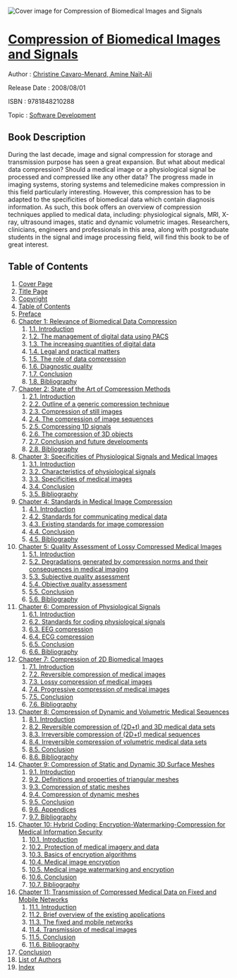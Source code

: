 ![Cover image for Compression of Biomedical Images and Signals](https://imgdetail.ebookreading.net/cover/cover/software_development/EB9781848210288.jpg)

[Compression of Biomedical Images and Signals](https://ebookreading.net/view/book/Compression+of+Biomedical+Images+and+Signals-EB9781848210288_1.html "Compression of Biomedical Images and Signals")
====================================================================================================================

Author : [Christine Cavaro-Menard](https://ebookreading.net/search/author/Christine+Cavaro-Menard),[ Amine Naït-Ali](https://ebookreading.net/search/author/+Amine+Na%C3%AFt-Ali)

Release Date : 2008/08/01

ISBN : 9781848210288

Topic : [Software Development](https://ebookreading.net/search/category/software-development)

Book Description
-----------------

During the last decade, image and signal compression for storage and transmission purpose has seen a great expansion. But what about medical data compression? Should a medical image or a physiological signal be processed and compressed like any other data? The progress made in imaging systems, storing systems and telemedicine makes compression in this field particularly interesting. However, this compression has to be adapted to the specificities of biomedical data which contain diagnosis information.
As such, this book offers an overview of compression techniques applied to medical data, including: physiological signals, MRI, X-ray, ultrasound images, static and dynamic volumetric images.
Researchers, clinicians, engineers and professionals in this area, along with postgraduate students in the signal and image processing field, will find this book to be of great interest.
              
Table of Contents
-----------------

1. [Cover Page](https://ebookreading.net/view/book/Compression+of+Biomedical+Images+and+Signals-EB9781848210288_1.html)
1. [Title Page](https://ebookreading.net/view/book/Compression+of+Biomedical+Images+and+Signals-EB9781848210288_2.html)
1. [Copyright](https://ebookreading.net/view/book/Compression+of+Biomedical+Images+and+Signals-EB9781848210288_3.html)
1. [Table of Contents](https://ebookreading.net/view/book/Compression+of+Biomedical+Images+and+Signals-EB9781848210288_4.html)
1. [Preface](https://ebookreading.net/view/book/Compression+of+Biomedical+Images+and+Signals-EB9781848210288_5.html#pref)
1. [Chapter 1: Relevance of Biomedical Data Compression](https://ebookreading.net/view/book/Compression+of+Biomedical+Images+and+Signals-EB9781848210288_6.html#ch1)
    1. [1.1. Introduction](https://ebookreading.net/view/book/Compression+of+Biomedical+Images+and+Signals-EB9781848210288_6.html#ch001-sec001)
    1. [1.2. The management of digital data using PACS](https://ebookreading.net/view/book/Compression+of+Biomedical+Images+and+Signals-EB9781848210288_6.html#ch001-sec002)
    1. [1.3. The increasing quantities of digital data](https://ebookreading.net/view/book/Compression+of+Biomedical+Images+and+Signals-EB9781848210288_6.html#ch001-sec005)
    1. [1.4. Legal and practical matters](https://ebookreading.net/view/book/Compression+of+Biomedical+Images+and+Signals-EB9781848210288_6.html#ch001-sec010)
    1. [1.5. The role of data compression](https://ebookreading.net/view/book/Compression+of+Biomedical+Images+and+Signals-EB9781848210288_6.html#ch001-sec011)
    1. [1.6. Diagnostic quality](https://ebookreading.net/view/book/Compression+of+Biomedical+Images+and+Signals-EB9781848210288_6.html#ch001-sec012)
    1. [1.7. Conclusion](https://ebookreading.net/view/book/Compression+of+Biomedical+Images+and+Signals-EB9781848210288_6.html#ch001-sec015)
    1. [1.8. Bibliography](https://ebookreading.net/view/book/Compression+of+Biomedical+Images+and+Signals-EB9781848210288_6.html#ch001-sec016)
1. [Chapter 2: State of the Art of Compression Methods](https://ebookreading.net/view/book/Compression+of+Biomedical+Images+and+Signals-EB9781848210288_7.html#ch2)
    1. [2.1. Introduction](https://ebookreading.net/view/book/Compression+of+Biomedical+Images+and+Signals-EB9781848210288_7.html#ch002-sec001)
    1. [2.2. Outline of a generic compression technique](https://ebookreading.net/view/book/Compression+of+Biomedical+Images+and+Signals-EB9781848210288_7.html#ch002-sec002)
    1. [2.3. Compression of still images](https://ebookreading.net/view/book/Compression+of+Biomedical+Images+and+Signals-EB9781848210288_7.html#ch002-sec007)
    1. [2.4. The compression of image sequences](https://ebookreading.net/view/book/Compression+of+Biomedical+Images+and+Signals-EB9781848210288_7.html#ch002-sec022)
    1. [2.5. Compressing 1D signals](https://ebookreading.net/view/book/Compression+of+Biomedical+Images+and+Signals-EB9781848210288_7.html#ch002-sec026)
    1. [2.6. The compression of 3D objects](https://ebookreading.net/view/book/Compression+of+Biomedical+Images+and+Signals-EB9781848210288_7.html#ch002-sec027)
    1. [2.7. Conclusion and future developments](https://ebookreading.net/view/book/Compression+of+Biomedical+Images+and+Signals-EB9781848210288_7.html#ch002-sec028)
    1. [2.8. Bibliography](https://ebookreading.net/view/book/Compression+of+Biomedical+Images+and+Signals-EB9781848210288_7.html#ch002-sec029)
1. [Chapter 3: Specificities of Physiological Signals and Medical Images](https://ebookreading.net/view/book/Compression+of+Biomedical+Images+and+Signals-EB9781848210288_8.html#ch3)
    1. [3.1. Introduction](https://ebookreading.net/view/book/Compression+of+Biomedical+Images+and+Signals-EB9781848210288_8.html#ch003-sec001)
    1. [3.2. Characteristics of physiological signals](https://ebookreading.net/view/book/Compression+of+Biomedical+Images+and+Signals-EB9781848210288_8.html#ch003-sec002)
    1. [3.3. Specificities of medical images](https://ebookreading.net/view/book/Compression+of+Biomedical+Images+and+Signals-EB9781848210288_8.html#ch003-sec014)
    1. [3.4. Conclusion](https://ebookreading.net/view/book/Compression+of+Biomedical+Images+and+Signals-EB9781848210288_8.html#ch003-sec041)
    1. [3.5. Bibliography](https://ebookreading.net/view/book/Compression+of+Biomedical+Images+and+Signals-EB9781848210288_8.html#ch003-sec042)
1. [Chapter 4: Standards in Medical Image Compression](https://ebookreading.net/view/book/Compression+of+Biomedical+Images+and+Signals-EB9781848210288_9.html#ch4)
    1. [4.1. Introduction](https://ebookreading.net/view/book/Compression+of+Biomedical+Images+and+Signals-EB9781848210288_9.html#ch004-sec001)
    1. [4.2. Standards for communicating medical data](https://ebookreading.net/view/book/Compression+of+Biomedical+Images+and+Signals-EB9781848210288_9.html#ch004-sec002)
    1. [4.3. Existing standards for image compression](https://ebookreading.net/view/book/Compression+of+Biomedical+Images+and+Signals-EB9781848210288_9.html#ch004-sec010)
    1. [4.4. Conclusion](https://ebookreading.net/view/book/Compression+of+Biomedical+Images+and+Signals-EB9781848210288_9.html#ch004-sec016)
    1. [4.5. Bibliography](https://ebookreading.net/view/book/Compression+of+Biomedical+Images+and+Signals-EB9781848210288_9.html#ch004-sec017)
1. [Chapter 5: Quality Assessment of Lossy Compressed Medical Images](https://ebookreading.net/view/book/Compression+of+Biomedical+Images+and+Signals-EB9781848210288_10.html#ch5)
    1. [5.1. Introduction](https://ebookreading.net/view/book/Compression+of+Biomedical+Images+and+Signals-EB9781848210288_10.html#ch005-sec001)
    1. [5.2. Degradations generated by compression norms and their consequences in medical imaging](https://ebookreading.net/view/book/Compression+of+Biomedical+Images+and+Signals-EB9781848210288_10.html#ch005-sec002)
    1. [5.3. Subjective quality assessment](https://ebookreading.net/view/book/Compression+of+Biomedical+Images+and+Signals-EB9781848210288_10.html#ch005-sec005)
    1. [5.4. Objective quality assessment](https://ebookreading.net/view/book/Compression+of+Biomedical+Images+and+Signals-EB9781848210288_10.html#ch005-sec012)
    1. [5.5. Conclusion](https://ebookreading.net/view/book/Compression+of+Biomedical+Images+and+Signals-EB9781848210288_10.html#ch005-sec022)
    1. [5.6. Bibliography](https://ebookreading.net/view/book/Compression+of+Biomedical+Images+and+Signals-EB9781848210288_10.html#ch005-sec023)
1. [Chapter 6: Compression of Physiological Signals](https://ebookreading.net/view/book/Compression+of+Biomedical+Images+and+Signals-EB9781848210288_11.html#ch6)
    1. [6.1. Introduction](https://ebookreading.net/view/book/Compression+of+Biomedical+Images+and+Signals-EB9781848210288_11.html#ch006-sec001)
    1. [6.2. Standards for coding physiological signals](https://ebookreading.net/view/book/Compression+of+Biomedical+Images+and+Signals-EB9781848210288_11.html#ch006-sec002)
    1. [6.3. EEG compression](https://ebookreading.net/view/book/Compression+of+Biomedical+Images+and+Signals-EB9781848210288_11.html#ch006-sec007)
    1. [6.4. ECG compression](https://ebookreading.net/view/book/Compression+of+Biomedical+Images+and+Signals-EB9781848210288_11.html#ch006-sec013)
    1. [6.5. Conclusion](https://ebookreading.net/view/book/Compression+of+Biomedical+Images+and+Signals-EB9781848210288_11.html#ch006-sec026)
    1. [6.6. Bibliography](https://ebookreading.net/view/book/Compression+of+Biomedical+Images+and+Signals-EB9781848210288_11.html#ch006-sec027)
1. [Chapter 7: Compression of 2D Biomedical Images](https://ebookreading.net/view/book/Compression+of+Biomedical+Images+and+Signals-EB9781848210288_12.html#ch7)
    1. [7.1. Introduction](https://ebookreading.net/view/book/Compression+of+Biomedical+Images+and+Signals-EB9781848210288_12.html#ch007-sec001)
    1. [7.2. Reversible compression of medical images](https://ebookreading.net/view/book/Compression+of+Biomedical+Images+and+Signals-EB9781848210288_12.html#ch007-sec002)
    1. [7.3. Lossy compression of medical images](https://ebookreading.net/view/book/Compression+of+Biomedical+Images+and+Signals-EB9781848210288_12.html#ch007-sec007)
    1. [7.4. Progressive compression of medical images](https://ebookreading.net/view/book/Compression+of+Biomedical+Images+and+Signals-EB9781848210288_12.html#ch007-sec021)
    1. [7.5. Conclusion](https://ebookreading.net/view/book/Compression+of+Biomedical+Images+and+Signals-EB9781848210288_12.html#ch007-sec027)
    1. [7.6. Bibliography](https://ebookreading.net/view/book/Compression+of+Biomedical+Images+and+Signals-EB9781848210288_12.html#ch007-sec028)
1. [Chapter 8: Compression of Dynamic and Volumetric Medical Sequences](https://ebookreading.net/view/book/Compression+of+Biomedical+Images+and+Signals-EB9781848210288_13.html#ch8)
    1. [8.1. Introduction](https://ebookreading.net/view/book/Compression+of+Biomedical+Images+and+Signals-EB9781848210288_13.html#ch008-sec001)
    1. [8.2. Reversible compression of (2D+t) and 3D medical data sets](https://ebookreading.net/view/book/Compression+of+Biomedical+Images+and+Signals-EB9781848210288_13.html#ch008-sec002)
    1. [8.3. Irreversible compression of (2D+t) medical sequences](https://ebookreading.net/view/book/Compression+of+Biomedical+Images+and+Signals-EB9781848210288_13.html#ch008-sec003)
    1. [8.4. Irreversible compression of volumetric medical data sets](https://ebookreading.net/view/book/Compression+of+Biomedical+Images+and+Signals-EB9781848210288_13.html#ch008-sec009)
    1. [8.5. Conclusion](https://ebookreading.net/view/book/Compression+of+Biomedical+Images+and+Signals-EB9781848210288_13.html#ch008-sec022)
    1. [8.6. Bibliography](https://ebookreading.net/view/book/Compression+of+Biomedical+Images+and+Signals-EB9781848210288_13.html#ch008-sec023)
1. [Chapter 9: Compression of Static and Dynamic 3D Surface Meshes](https://ebookreading.net/view/book/Compression+of+Biomedical+Images+and+Signals-EB9781848210288_14.html#ch9)
    1. [9.1. Introduction](https://ebookreading.net/view/book/Compression+of+Biomedical+Images+and+Signals-EB9781848210288_14.html#ch009-sec001)
    1. [9.2. Definitions and properties of triangular meshes](https://ebookreading.net/view/book/Compression+of+Biomedical+Images+and+Signals-EB9781848210288_14.html#ch009-sec002)
    1. [9.3. Compression of static meshes](https://ebookreading.net/view/book/Compression+of+Biomedical+Images+and+Signals-EB9781848210288_14.html#ch009-sec003)
    1. [9.4. Compression of dynamic meshes](https://ebookreading.net/view/book/Compression+of+Biomedical+Images+and+Signals-EB9781848210288_14.html#ch009-sec016)
    1. [9.5. Conclusion](https://ebookreading.net/view/book/Compression+of+Biomedical+Images+and+Signals-EB9781848210288_14.html#ch009-sec029)
    1. [9.6. Appendices](https://ebookreading.net/view/book/Compression+of+Biomedical+Images+and+Signals-EB9781848210288_14.html#ch009-sec030)
    1. [9.7. Bibliography](https://ebookreading.net/view/book/Compression+of+Biomedical+Images+and+Signals-EB9781848210288_14.html#ch009-sec032)
1. [Chapter 10: Hybrid Coding: Encryption-Watermarking-Compression for Medical Information Security](https://ebookreading.net/view/book/Compression+of+Biomedical+Images+and+Signals-EB9781848210288_15.html#ch10)
    1. [10.1. Introduction](https://ebookreading.net/view/book/Compression+of+Biomedical+Images+and+Signals-EB9781848210288_15.html#ch010-sec001)
    1. [10.2. Protection of medical imagery and data](https://ebookreading.net/view/book/Compression+of+Biomedical+Images+and+Signals-EB9781848210288_15.html#ch010-sec002)
    1. [10.3. Basics of encryption algorithms](https://ebookreading.net/view/book/Compression+of+Biomedical+Images+and+Signals-EB9781848210288_15.html#ch010-sec005)
    1. [10.4. Medical image encryption](https://ebookreading.net/view/book/Compression+of+Biomedical+Images+and+Signals-EB9781848210288_15.html#ch010-sec011)
    1. [10.5. Medical image watermarking and encryption](https://ebookreading.net/view/book/Compression+of+Biomedical+Images+and+Signals-EB9781848210288_15.html#ch010-sec016)
    1. [10.6. Conclusion](https://ebookreading.net/view/book/Compression+of+Biomedical+Images+and+Signals-EB9781848210288_15.html#ch010-sec022)
    1. [10.7. Bibliography](https://ebookreading.net/view/book/Compression+of+Biomedical+Images+and+Signals-EB9781848210288_15.html#ch010-sec023)
1. [Chapter 11: Transmission of Compressed Medical Data on Fixed and Mobile Networks](https://ebookreading.net/view/book/Compression+of+Biomedical+Images+and+Signals-EB9781848210288_16.html#ch11)
    1. [11.1. Introduction](https://ebookreading.net/view/book/Compression+of+Biomedical+Images+and+Signals-EB9781848210288_16.html#ch011-sec001)
    1. [11.2. Brief overview of the existing applications](https://ebookreading.net/view/book/Compression+of+Biomedical+Images+and+Signals-EB9781848210288_16.html#ch011-sec002)
    1. [11.3. The fixed and mobile networks](https://ebookreading.net/view/book/Compression+of+Biomedical+Images+and+Signals-EB9781848210288_16.html#ch011-sec003)
    1. [11.4. Transmission of medical images](https://ebookreading.net/view/book/Compression+of+Biomedical+Images+and+Signals-EB9781848210288_16.html#ch011-sec011)
    1. [11.5. Conclusion](https://ebookreading.net/view/book/Compression+of+Biomedical+Images+and+Signals-EB9781848210288_16.html#ch011-sec026)
    1. [11.6. Bibliography](https://ebookreading.net/view/book/Compression+of+Biomedical+Images+and+Signals-EB9781848210288_16.html#ch011-sec027)
1. [Conclusion](https://ebookreading.net/view/book/Compression+of+Biomedical+Images+and+Signals-EB9781848210288_17.html#concl)
1. [List of Authors](https://ebookreading.net/view/book/Compression+of+Biomedical+Images+and+Signals-EB9781848210288_18.html#list)
1. [Index](https://ebookreading.net/view/book/Compression+of+Biomedical+Images+and+Signals-EB9781848210288_19.html#index)
